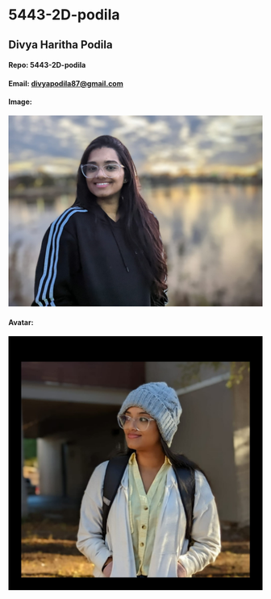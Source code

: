 # 5443-2D-podila

## Divya Haritha Podila
#### Repo: 5443-2D-podila
#### Email: divyapodila87@gmail.com
#### Image: 
![Image](https://github.com/divyapodila/5443-2D-podila/blob/main/Divya_00.jpg)
#### Avatar:
![Avatar](https://github.com/divyapodila/5443-2D-podila/blob/main/Divya_01.jpg)

